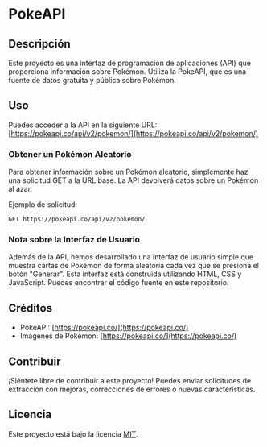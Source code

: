 # PokeAPI

## Descripción
Este proyecto es una interfaz de programación de aplicaciones (API) que proporciona información sobre Pokémon. Utiliza la PokeAPI, que es una fuente de datos gratuita y pública sobre Pokémon.

## Uso
Puedes acceder a la API en la siguiente URL: [https://pokeapi.co/api/v2/pokemon/](https://pokeapi.co/api/v2/pokemon/)

### Obtener un Pokémon Aleatorio
Para obtener información sobre un Pokémon aleatorio, simplemente haz una solicitud GET a la URL base. La API devolverá datos sobre un Pokémon al azar.

Ejemplo de solicitud:

`GET https://pokeapi.co/api/v2/pokemon/`


### Nota sobre la Interfaz de Usuario
Además de la API, hemos desarrollado una interfaz de usuario simple que muestra cartas de Pokémon de forma aleatoria cada vez que se presiona el botón "Generar". Esta interfaz está construida utilizando HTML, CSS y JavaScript. Puedes encontrar el código fuente en este repositorio.

## Créditos
- PokeAPI: [https://pokeapi.co/](https://pokeapi.co/)
- Imágenes de Pokémon: [https://pokeapi.co/](https://pokeapi.co/)

## Contribuir
¡Siéntete libre de contribuir a este proyecto! Puedes enviar solicitudes de extracción con mejoras, correcciones de errores o nuevas características.

## Licencia
Este proyecto está bajo la licencia [MIT](LICENSE).
